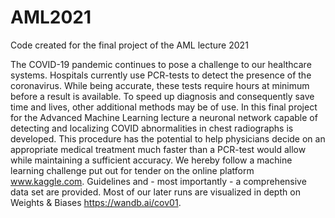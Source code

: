 # AML2021
Code created for the final project of the AML lecture 2021

The COVID-19 pandemic continues to pose a challenge to our healthcare systems. Hospitals currently use PCR-tests to detect the presence of the coronavirus. While being accurate, these tests require hours at minimum before a result is available. To speed up diagnosis and consequently save time and lives, other additional methods may be of use.
In this final project for the Advanced Machine Learning lecture a neuronal network capable of detecting and localizing COVID abnormalities in chest radiographs is developed. This procedure has the potential to help physicians decide on an appropriate medical treatment much faster than a PCR-test would allow while maintaining a sufficient accuracy. We hereby follow a machine learning challenge put out for tender on the online platform www.kaggle.com. Guidelines and - most importantly - a comprehensive data set are provided.
Most of our later runs are visualized in depth on Weights & Biases https://wandb.ai/cov01. 
